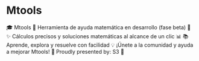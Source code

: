 # Mtools
🎓 Mtools 🚧 Herramienta de ayuda matemática en desarrollo (fase beta) 🤔 ✨ Cálculos precisos y soluciones matemáticas al alcance de un clic 📊 📚 Aprende, explora y resuelve con facilidad 💡 ¡Únete a la comunidad y ayuda a mejorar Mtools! 🚀  Proudly presented by: S3 🎯
